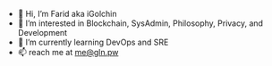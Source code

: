 - 👋 Hi, I’m Farid aka iGolchin
- 👀 I’m interested in Blockchain, SysAdmin, Philosophy, Privacy, and Development
- 🌱 I’m currently learning DevOps and SRE
- 📫 reach me at me@gln.pw
<!--- - 💞️ I’m looking to collaborate on ... --->

<!---
igln/igln is a ✨ special ✨ repository because its `README.md` (this file) appears on your GitHub profile.
You can click the Preview link to take a look at your changes.
--->
